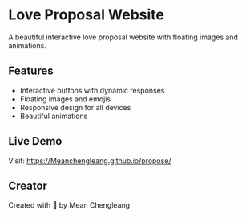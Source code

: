 # Love Proposal Website

A beautiful interactive love proposal website with floating images and animations.

## Features
- Interactive buttons with dynamic responses
- Floating images and emojis
- Responsive design for all devices
- Beautiful animations

## Live Demo
Visit: https://Meanchengleang.github.io/propose/

## Creator
Created with 💝 by Mean Chengleang
